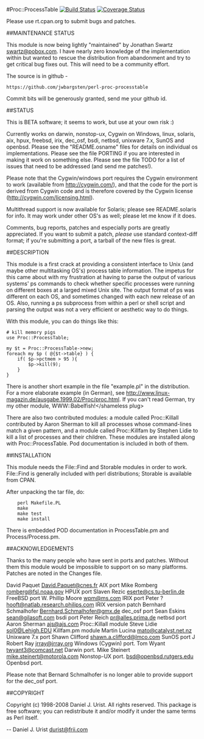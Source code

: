 #Proc::ProcessTable [![Build Status](https://travis-ci.org/jwbargsten/perl-proc-processtable.svg?branch=master)](https://travis-ci.org/jwbargsten/perl-proc-processtable) [![Coverage Status](https://coveralls.io/repos/github/jwbargsten/perl-proc-processtable/badge.svg?branch=master)](https://coveralls.io/github/jwbargsten/perl-proc-processtable?branch=master)

Please use rt.cpan.org to submit bugs and patches.

##MAINTENANCE STATUS

This module is now being lightly "maintained" by Jonathan Swartz <swartz@pobox.com>.  I
have nearly zero knowledge of the implementation within but wanted to rescue the
distribution from abandonment and try to get critical bug fixes out. This will need to be
a community effort.

The source is in github -

    https://github.com/jwbargsten/perl-proc-processtable

Commit bits will be generously granted, send me your github id.

##STATUS

This is BETA software; it seems to work, but use at your own risk :) 

Currently works on darwin, nonstop-ux, Cygwin on Windows, linux,
solaris, aix, hpux, freebsd, irix, dec_osf, bsdi, netbsd, unixware 7.x,
SunOS and openbsd. Please see the "README.osname" files for details on
individual os implementations. Please see the file PORTING if you are
interested in making it work on something else. Please see the file
TODO for a list of issues that need to be addressed (and send me
patches!).

Please note that the Cygwin/windows port requires the Cygwin
environment to work (available from http://cygwin.com/), and that the
code for the port is derived from Cygwin code and is therefore covered
by the Cygwin license (http://cygwin.com/licensing.html).

Multithread support is now available for Solaris; please see
README.solaris for info. It may work under other OS's as well; please
let me know if it does.

Comments, bug reports, patches and especially ports are greatly
appreciated. If you want to submit a patch, *please* use standard
context-diff format; if you're submitting a port, a tarball of the new
files is great.

##DESCRIPTION

This module is a first crack at providing a consistent interface to
Unix (and maybe other multitasking OS's) process table information.
The impetus for this came about with my frustration at having to parse
the output of various systems' ps commands to check whether specific
processes were running on different boxes at a larged mixed Unix site.
The output format of ps was different on each OS, and sometimes
changed with each new release of an OS. Also, running a ps subprocess
from within a perl or shell script and parsing the output was not a
very efficient or aesthetic way to do things.

With this module, you can do things like this:

    # kill memory pigs 
    use Proc::ProcessTable;

    my $t = Proc::ProcessTable->new;
    foreach my $p ( @{$t->table} ) {
        if( $p->pctmem > 95 ){
	        $p->kill(9);
        }		
    }

There is another short example in the file "example.pl" in the
distribution. For a more elaborate example (in German), see
<http://www.linux-magazin.de/ausgabe.1999.02/Proc/proc.html>.
<shameless plug> If you can't read German, try my other module,
WWW::Babelfish!</shameless plug> 
	
There are also two contributed modules: a module called Proc::Killall
contributed by Aaron Sherman to kill all processes whose command-lines
match a given pattern, and a module called Proc::Killfam by Stephen
Lidie to kill a list of processes and their children. These modules
are installed along with Proc::ProcessTable. Pod documentation is
included in both of them.


##INSTALLATION

This module needs the File::Find and Storable modules in order to
work. File::Find is generally included with perl distributions;
Storable is available from CPAN. 

After unpacking the tar file, do:

        perl Makefile.PL 
        make
	    make test
        make install

There is embedded POD documentation in ProcessTable.pm and
Process/Process.pm.

##ACKNOWLEDGEMENTS

Thanks to the many people who have sent in ports and patches. Without
them this module would be impossible to support on so many platforms.
Patches are noted in the Changes file.

David Paquet <David.Paquet@cnes.fr>		AIX port
Mike Romberg <romberg@fsl.noaa.gov>		HPUX port
Slaven Rezic <eserte@cs.tu-berlin.de>		FreeBSD port
W. Phillip Moore <wpm@ms.com>			IRIX port
Peter ? <hooft@natlab.research.philips.com>	IRIX version patch
Bernhard Schmalhofer <Bernhard.Schmalhofer@gmx.de>	dec_osf port
Sean Eskins <sean@gilasoft.com>				bsdi port
Peter Reich <pr@alles.prima.de>				netbsd port
Aaron Sherman <ajs@ajs.com>		Proc::Killall module
Steve Lidie <sol0@Lehigh.EDU>		Killfam.pm module
Martin Lucina <mato@catalyst.net.nz>	Unixware 7.x port
Shawn Clifford <shawn.a.clifford@lmco.com> SunOS port
J Robert Ray <jrray@jrray.org>		Windows (Cygwin) port.
Tom Wyant <twyant3@comcast.net>		Darwin port.
Mike Steinert <mike.steinert@motorola.com>
					Nonstop-UX port.
<bsd@openbsd.rutgers.edu>		Openbsd port.

Please note that Bernard Schmalhofer is no longer able to provide
support for the dec_osf port.
			
##COPYRIGHT

Copyright (c) 1998-2008 Daniel J. Urist. All rights reserved.
This package is free software; you can redistribute it and/or modify
it under the same terms as Perl itself.

--
Daniel J. Urist
durist@frii.com
